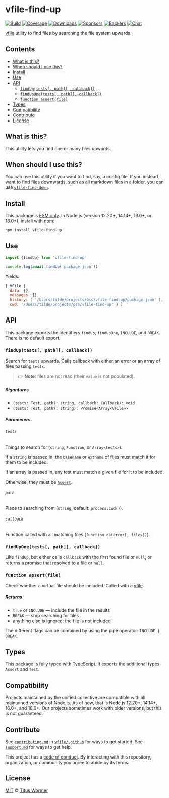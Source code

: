 # vfile-find-up

[![Build][build-badge]][build]
[![Coverage][coverage-badge]][coverage]
[![Downloads][downloads-badge]][downloads]
[![Sponsors][sponsors-badge]][collective]
[![Backers][backers-badge]][collective]
[![Chat][chat-badge]][chat]

[vfile][] utility to find files by searching the file system upwards.

## Contents

*   [What is this?](#what-is-this)
*   [When should I use this?](#when-should-i-use-this)
*   [Install](#install)
*   [Use](#use)
*   [API](#api)
    *   [`findUp(tests[, path][, callback])`](#finduptests-path-callback)
    *   [`findUpOne(tests[, path][, callback])`](#finduponetests-path-callback)
    *   [`function assert(file)`](#function-assertfile)
*   [Types](#types)
*   [Compatibility](#compatibility)
*   [Contribute](#contribute)
*   [License](#license)

## What is this?

This utility lets you find one or many files upwards.

## When should I use this?

You can use this utility if you want to find, say, a config file.
If you instead want to find files downwards, such as all markdown files in a
folder, you can use [`vfile-find-down`][vfile-find-down].

## Install

This package is [ESM only][esm].
In Node.js (version 12.20+, 14.14+, 16.0+, or 18.0+), install with [npm][]:

```sh
npm install vfile-find-up
```

## Use

```js
import {findUp} from 'vfile-find-up'

console.log(await findUp('package.json'))
```

Yields:

```js
[ VFile {
  data: {},
  messages: [],
  history: [ '/Users/tilde/projects/oss/vfile-find-up/package.json' ],
  cwd: '/Users/tilde/projects/oss/vfile-find-up' } ]
```

## API

This package exports the identifiers `findUp`, `findUpOne`, `INCLUDE`, and
`BREAK`.
There is no default export.

### `findUp(tests[, path][, callback])`

Search for `tests` upwards.
Calls callback with either an error or an array of files passing `tests`.

> 👉 **Note**: files are not read (their `value` is not populated).

##### Sigantures

*   `(tests: Test, path?: string, callback: Callback): void`
*   `(tests: Test, path?: string): Promise<Array<VFile>>`

##### Parameters

###### `tests`

Things to search for (`string`, `Function`, or `Array<tests>`).

If a `string` is passed in, the `basename` or `extname` of files must match it
for them to be included.

If an array is passed in, any test must match a given file for it to be
included.

Otherwise, they must be [`Assert`][assert].

###### `path`

Place to searching from (`string`, default: `process.cwd()`).

###### `callback`

Function called with all matching files (`function cb(error[, files])`).

### `findUpOne(tests[, path][, callback])`

Like `findUp`, but either calls `callback` with the first found file or `null`,
or returns a promise that resolved to a file or `null`.

### `function assert(file)`

Check whether a virtual file should be included.
Called with a [vfile][].

##### Returns

*   `true` or `INCLUDE` — include the file in the results
*   `BREAK` — stop searching for files
*   anything else is ignored: the file is not included

The different flags can be combined by using the pipe operator:
`INCLUDE | BREAK`.

## Types

This package is fully typed with [TypeScript][].
It exports the additional types `Assert` and `Test`.

## Compatibility

Projects maintained by the unified collective are compatible with all maintained
versions of Node.js.
As of now, that is Node.js 12.20+, 14.14+, 16.0+, and 18.0+.
Our projects sometimes work with older versions, but this is not guaranteed.

## Contribute

See [`contributing.md`][contributing] in [`vfile/.github`][health] for ways to
get started.
See [`support.md`][support] for ways to get help.

This project has a [code of conduct][coc].
By interacting with this repository, organization, or community you agree to
abide by its terms.

## License

[MIT][license] © [Titus Wormer][author]

<!-- Definitions -->

[build-badge]: https://github.com/vfile/vfile-find-up/workflows/main/badge.svg

[build]: https://github.com/vfile/vfile-find-up/actions

[coverage-badge]: https://img.shields.io/codecov/c/github/vfile/vfile-find-up.svg

[coverage]: https://codecov.io/github/vfile/vfile-find-up

[downloads-badge]: https://img.shields.io/npm/dm/vfile-find-up.svg

[downloads]: https://www.npmjs.com/package/vfile-find-up

[sponsors-badge]: https://opencollective.com/unified/sponsors/badge.svg

[backers-badge]: https://opencollective.com/unified/backers/badge.svg

[collective]: https://opencollective.com/unified

[chat-badge]: https://img.shields.io/badge/chat-discussions-success.svg

[chat]: https://github.com/vfile/vfile/discussions

[npm]: https://docs.npmjs.com/cli/install

[esm]: https://gist.github.com/sindresorhus/a39789f98801d908bbc7ff3ecc99d99c

[typescript]: https://www.typescriptlang.org

[contributing]: https://github.com/vfile/.github/blob/main/contributing.md

[support]: https://github.com/vfile/.github/blob/main/support.md

[health]: https://github.com/vfile/.github

[coc]: https://github.com/vfile/.github/blob/main/code-of-conduct.md

[license]: license

[author]: https://wooorm.com

[vfile]: https://github.com/vfile/vfile

[vfile-find-down]: https://github.com/vfile/vfile-find-down

[assert]: #function-assertfile
